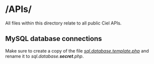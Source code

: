 # /APIs/

All files within this directory relate to all public Ciel APIs.

## MySQL database connections

Make sure to create a copy of the file [*sql.database.template.php*](./tools/sql.database.template.php) and rename it to *sql.database.**secret**.php*.
